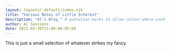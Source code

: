 ```yaml
---
layout: layouts/_default/index.njk
title: "Various Notes of Little Interest"
description: "Al's Blog." # quotation marks to allow colons where used
author: Al Sessions
date: 2021-03-30T21:00:00-05:00
---
```


This is just a small selection of whatever strikes my fancy.

